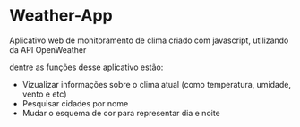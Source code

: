 # Weather-App

Aplicativo web de monitoramento de clima criado com javascript, utilizando da API OpenWeather



dentre as funções desse aplicativo estão:
* Vizualizar informações sobre o clima atual (como temperatura, umidade, vento e etc)
* Pesquisar cidades por nome
* Mudar o esquema de cor para representar dia e noite
